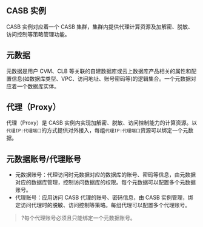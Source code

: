 ## CASB 实例

CASB 实例对应着一个 CASB 集群，集群内提供代理计算资源及加解密、脱敏、访问控制等策略管理功能。

## 元数据

元数据是用户 CVM、CLB 等关联的自建数据库或云上数据库产品相关的属性和配置信息(如数据库类型、VPC、访问地址、账号密码等)的逻辑集合。一个元数据对应着一个数据库实体。

## 代理（Proxy）

代理（Proxy）是 CASB 实例内实现加解密、脱敏、访问控制能力的计算资源。以`代理IP:代理端口`的方式提供对外接入，每组`代理IP:代理端口`资源可以绑定一个元数据。

## 元数据账号/代理账号
- 元数据账号：代理访问时元数据对应的数据库的账号、密码等信息，由元数据对应的数据库管理，控制访问数据库的权限。每个元数据可以配置多个元数据账号。
- 代理账号：应用访问 CASB 代理的账号、密码信息，由 CASB 实例管理，绑定访问代理时的脱敏、访问控制等策略。每组代理可以配置多个代理账号。

> ?每个代理账号必须且只能绑定一个元数据账号。
